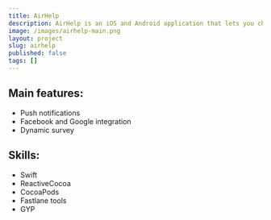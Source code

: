 ```yaml
---
title: AirHelp
description: AirHelp is an iOS and Android application that lets you check if your flight is eligible for compensation and guides you through the whole process of complaints. As of March 2017, AirHelp has assisted more than 2 million passengers in 35 countries all over Europe and the USA. We cooperated with the company in 2015 and we rewrote available then iOS application using native technology and new design.
image: /images/airhelp-main.png
layout: project
slug: airhelp
published: false
tags: []
---
```


## Main features:

- Push notifications
- Facebook and Google integration
- Dynamic survey

## Skills:

- Swift
- ReactiveCocoa
- CocoaPods
- Fastlane tools
- GYP
